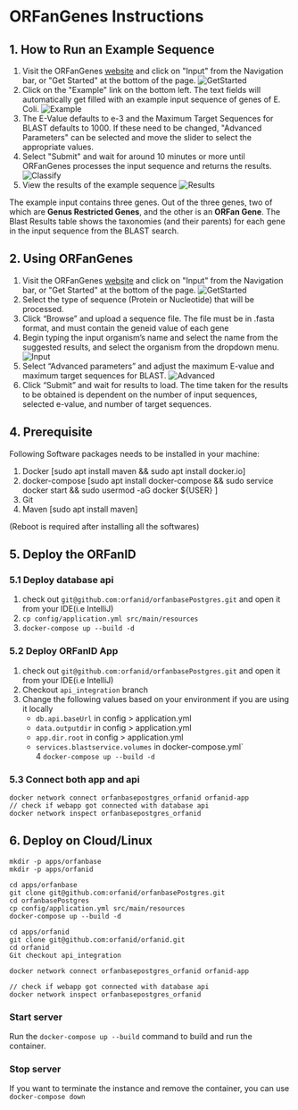 # ORFanGenes Instructions

## 1. How to Run an Example Sequence

1. Visit the ORFanGenes [website](http://orfangenes.com) and click on "Input" from the Navigation bar, or "Get Started" 
at the bottom of the page.
![GetStarted](https://github.com/Savidude/ORFanGenes/blob/master/src/main/resources/static/assets/images/documentation/GetStarted.png)
1. Click on the "Example" link on the bottom left. The text fields will automatically get filled with an example input 
sequence of genes of E. Coli.
![Example](https://github.com/Savidude/ORFanGenes/blob/master/src/main/resources/static/assets/images/documentation/example.png)
1. The E-Value defaults to e-3 and the Maximum Target Sequences for BLAST defaults to 1000. If these need to be changed, 
"Advanced Parameters" can be selected and move the slider to select the appropriate values.
1. Select "Submit" and wait for around 10 minutes or more until ORFanGenes processes the input sequence and returns the results.
![Classify](https://github.com/Savidude/ORFanGenes/blob/master/src/main/resources/static/assets/images/documentation/classify.png)
1. View the results of the example sequence
![Results](https://github.com/Savidude/ORFanGenes/blob/master/src/main/resources/static/assets/images/documentation/classify.png)

The example input contains three genes. Out of the three genes, two of which are **Genus Restricted Genes**, and the other
is an **ORFan Gene**. The Blast Results table shows the taxonomies (and their parents) for each gene in the input sequence 
from the BLAST search.

## 2. Using ORFanGenes

1. Visit the ORFanGenes [website](http://orfangenes.com) and click on "Input" from the Navigation bar, or "Get Started" 
at the bottom of the page.
![GetStarted](https://github.com/Savidude/ORFanGenes/blob/master/src/main/resources/static/assets/images/documentation/GetStarted.png)
1. Select the type of sequence (Protein or Nucleotide) that will be processed.
1. Click “Browse” and upload a sequence file. The file must be in .fasta format, and must contain the geneid value of each 
gene
1. Begin typing the input organism’s name and select the name from the suggested results, and select the organism from 
the dropdown menu.
![Input](https://github.com/Savidude/ORFanGenes/blob/master/src/main/resources/static/assets/images/documentation/input.png)
1. Select “Advanced parameters” and adjust the maximum E-value and maximum target sequences for BLAST.
![Advanced](https://github.com/Savidude/ORFanGenes/blob/master/src/main/resources/static/assets/images/documentation/advanced.png)
1. Click “Submit” and wait for results to load. The time taken for the results to be obtained is dependent on the number 
of input sequences, selected e-value, and number of target sequences.

## 4. Prerequisite

Following Software packages needs to be installed in your machine:
   1. Docker [sudo apt install maven && sudo apt  install docker.io]
   2. docker-compose [sudo apt  install docker-compose && sudo service docker start && sudo usermod -aG docker ${USER} ]
   3. Git
   4. Maven [sudo apt install maven]

(Reboot is required after installing all the softwares)
    
    
## 5. Deploy the ORFanID

### 5.1 Deploy database api

1. check out ```git@github.com:orfanid/orfanbasePostgres.git``` and open it from your IDE(i.e IntelliJ)
2. ```cp config/application.yml src/main/resources ```
3. ```docker-compose up --build -d```

### 5.2 Deploy ORFanID App

1. check out ```git@github.com:orfanid/orfanbasePostgres.git``` and open it from your IDE(i.e IntelliJ)
2. Checkout ```api_integration``` branch
3. Change the following values based on your environment if you are using it locally
    * ```db.api.baseUrl``` in config > application.yml
    * ```data.outputdir``` in config > application.yml
    * ```app.dir.root``` in config > application.yml
    * ```services.blastservice.volumes``` in docker-compose.yml`    
4 ```docker-compose up --build -d```

### 5.3 Connect both app and api

```
docker network connect orfanbasepostgres_orfanid orfanid-app
// check if webapp got connected with database api
docker network inspect orfanbasepostgres_orfanid
```
  
## 6. Deploy on Cloud/Linux

 ```   
mkdir -p apps/orfanbase
mkdir -p apps/orfanid

cd apps/orfanbase
git clone git@github.com:orfanid/orfanbasePostgres.git
cd orfanbasePostgres
cp config/application.yml src/main/resources  
docker-compose up --build -d

cd apps/orfanid
git clone git@github.com:orfanid/orfanid.git
cd orfanid
Git checkout api_integration     

docker network connect orfanbasepostgres_orfanid orfanid-app

// check if webapp got connected with database api
docker network inspect orfanbasepostgres_orfanid
```   


### Start server
Run the ```docker-compose up --build``` command to build and run the container.

### Stop server
If you want to terminate the instance and remove the container, you can use ```docker-compose down```